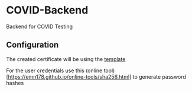 # COVID-Backend
Backend for COVID Testing

## Configuration
The created certificate will be using the [template](certificate-template.html)

For the user credentials use this (online tool)[https://emn178.github.io/online-tools/sha256.html] to generate password hashes

